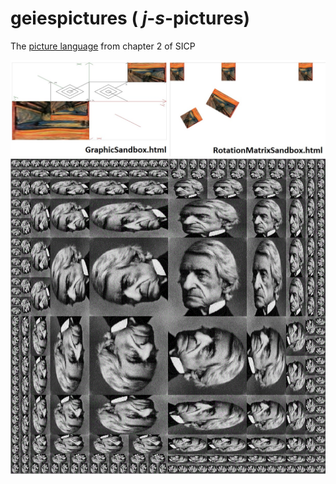 # geiespictures   ( _j_-_s_-pictures)

The [picture language](https://mitpress.mit.edu/sicp/full-text/sicp/book/node36.html) from chapter 2 of SICP

![alt image](/img/sandboxes.jpg)
![alt image](/img/my_rogers.jpg)
